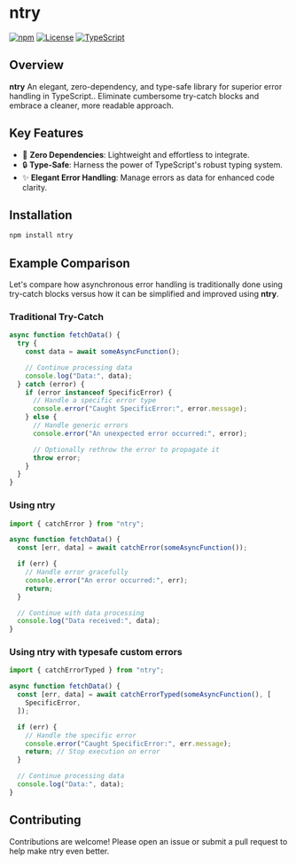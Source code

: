 # ntry

[![npm](https://img.shields.io/npm/v/ntry)](https://www.npmjs.com/package/ntry)
[![License](https://img.shields.io/npm/l/ntry)](MIT)
[![TypeScript](https://img.shields.io/badge/language-typescript-blue)](https://www.typescriptlang.org/)

## Overview

**ntry** An elegant, zero-dependency, and type-safe library for superior error handling in TypeScript.. Eliminate cumbersome try-catch blocks and embrace a cleaner, more readable approach.

## Key Features

- 🚀 **Zero Dependencies**: Lightweight and effortless to integrate.
- 🔒 **Type-Safe**: Harness the power of TypeScript's robust typing system.
- ✨ **Elegant Error Handling**: Manage errors as data for enhanced code clarity.

## Installation

```bash
npm install ntry
```

## Example Comparison

Let's compare how asynchronous error handling is traditionally done using try-catch blocks versus how it can be simplified and improved using **ntry**.

### Traditional Try-Catch

```typescript
async function fetchData() {
  try {
    const data = await someAsyncFunction();

    // Continue processing data
    console.log("Data:", data);
  } catch (error) {
    if (error instanceof SpecificError) {
      // Handle a specific error type
      console.error("Caught SpecificError:", error.message);
    } else {
      // Handle generic errors
      console.error("An unexpected error occurred:", error);

      // Optionally rethrow the error to propagate it
      throw error;
    }
  }
}
```

### Using ntry

```typescript
import { catchError } from "ntry";

async function fetchData() {
  const [err, data] = await catchError(someAsyncFunction());

  if (err) {
    // Handle error gracefully
    console.error("An error occurred:", err);
    return;
  }

  // Continue with data processing
  console.log("Data received:", data);
}
```

### Using ntry with typesafe custom errors

```typescript
import { catchErrorTyped } from "ntry";

async function fetchData() {
  const [err, data] = await catchErrorTyped(someAsyncFunction(), [
    SpecificError,
  ]);

  if (err) {
    // Handle the specific error
    console.error("Caught SpecificError:", err.message);
    return; // Stop execution on error
  }

  // Continue processing data
  console.log("Data:", data);
}
```

## Contributing

Contributions are welcome! Please open an issue or submit a pull request to help make ntry even better.
